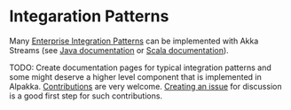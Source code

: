 # Integaration Patterns

Many [Enterprise Integration Patterns](http://www.eaipatterns.com/toc.html) can be implemented with Akka Streams 
(see [Java documentation](http://doc.akka.io/docs/akka/2.4/java/stream/index.html) or [Scala documentation](http://doc.akka.io/docs/akka/2.4/scala/stream/index.html)).

TODO: Create documentation pages for typical integration patterns and some might deserve a higher level component that is implemented in Alpakka. [Contributions](https://github.com/akka/alpakka/blob/master/CONTRIBUTING.md) are very welcome.
[Creating an issue](https://github.com/akka/alpakka/issues) for discussion is a good first step for such contributions.